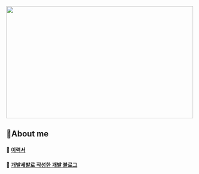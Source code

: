 

<a href="https://github.com/devxb/gitanimals">
<img
  src="https://render.gitanimals.org/farms/Munhangyeol"
  width="500"
  height="300"
/>
</a>

## 👋About me

#### 📄 [이력서](https://mousy-operation-6b9.notion.site/26d0582020944a6eafc30766428b3e6b)  

#### 🐶 [개발세발로 작성한 개발 블로그](https://velog.io/@msw0909/posts)  
  






